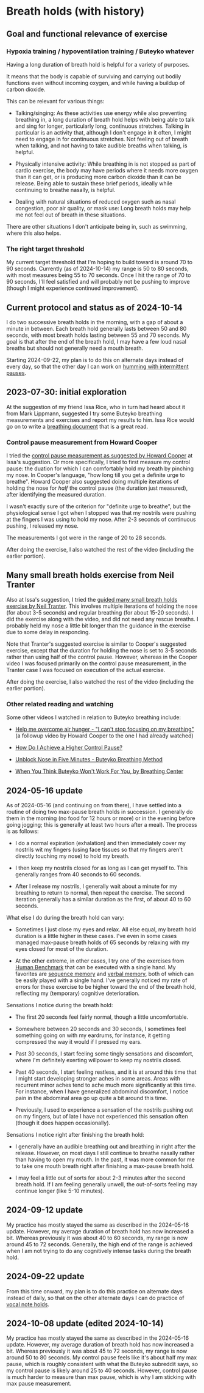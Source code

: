 # Breath holds (with history)

## Goal and functional relevance of exercise

### Hypoxia training / hypoventilation training / Buteyko whatever

Having a long duration of breath hold is helpful for a variety of
purposes.

It means that the body is capable of surviving and carrying out bodily
functions even without incoming oxygen, and while having a buildup of
carbon dioxide.

This can be relevant for various things:

* Talking/singing: As these activities use energy while also
  preventing breathing in, a long duration of breath hold helps with
  being able to talk and sing for longer, particularly long,
  continuous stretches. Talking in particular is an activity that,
  although I don't engage in it often, I might need to engage in for
  continuous stretches.  Not feeling out of breath when talking, and
  not having to take audible breaths when talking, is helpful.

* Physically intensive activity: While breathing in is not stopped as
  part of cardio exercise, the body may have periods where it needs
  more oxygen than it can get, or is producing more carbon dioxide
  than it can be release. Being able to sustain these brief periods,
  ideally while continuing to breathe nasally, is helpful.

* Dealing with natural situations of reduced oxygen such as nasal
  congestion, poor air quality, or mask use: Long breath holds may
  help me not feel out of breath in these situations.

There are other situations I don't anticipate being in, such as
swimming, where this also helps.

### The right target threshold

My current target threshold that I'm hoping to build toward is around
70 to 90 seconds. Currently (as of 2024-10-14) my range is 50 to 80
seconds, with most measures being 55 to 70 seconds. Once I hit the
range of 70 to 90 seconds, I'll feel satisfied and will probably not
be pushing to improve (though I might experience continued
improvement).

## Current protocol and status as of 2024-10-14

I do two successive breath holds in the morning, with a gap of about a
minute in between. Each breath hold generally lasts between 50 and 80
seconds, with most breath holds lasting between 55 and 70 seconds. My
goal is that after the end of the breath hold, I may have a few loud
nasal breaths but should not generally need a mouth breath.

Starting 2024-09-22, my plan is to do this on alternate days instead
of every day, so that the other day I can work on [humming with
intermittent
pauses](humming-with-intermittent-pauses-with-history.md).

## 2023-07-30: initial exploration

At the suggestion of my friend Issa Rice, who in turn had heard about
it from Mark Lippmann, suggested I try some Buteyko breathing
measurements and exercises and report my results to him. Issa Rice
would go on to write a [breathing
document](https://riceissa.github.io/breathing/) that is a great read.

### Control pause measurement from Howard Cooper

I tried the [control pause measurement as suggested by Howard
Cooper](https://www.youtube.com/watch?v=XliOGg8Tl98&t=593s) at Issa's
suggestion. Or more specifically, I tried to first measure my control
pause: the duation for which I can comfortably hold my breath by
pinching my nose. In Cooper's language, "how long till you get a
definite urge to breathe". Howard Cooper also suggested doing multiple
iterations of holding the nose for *half* the control pause (the
duration just measured), after identifying the measured duration.

I wasn't exactly sure of the criterion for "definite urge to breathe",
but the physiological sense I got when I stopped was that my nostrils
were pushing at the fingers I was using to hold my nose. After 2-3
seconds of continuous pushing, I released my nose.

The measurements I got were in the range of 20 to 28 seconds.

After doing the exercise, I also watched the rest of the video
(including the earlier portion).

## Many small breath holds exercise from Neil Tranter

Also at Issa's suggestion, I tried the [guided many small breath holds
exercise by Neil
Tranter](https://www.youtube.com/watch?v=wjZL0llp5Ac&t=388s). This
involves multiple iterations of holding the nose (for about 3-5
seconds) and regular breathing (for about 15-20 seconds). I did the
exercise along with the video, and did not need any rescue breaths. I
probably held my nose a little bit longer than the guidance in the
exercise due to some delay in responding.

Note that Tranter's suggested exercise is similar to Cooper's
suggested exercise, except that the duration for holding the nose is
set to 3-5 seconds rather than using half of the control
pause. However, whereas in the Cooper video I was focused primarily on
the control pause measurement, in the Tranter case I was focused on
execution of the actual exercise.

After doing the exercise, I also watched the rest of the video
(including the earlier portion).

### Other related reading and watching

Some other videos I watched in relation to Buteyko breathing include:

* [Help me overcome air hunger - "I can't stop focusing on my
  breathing"](https://www.youtube.com/watch?v=RLMjvDYJL6Q) (a followup
  video by Howard Cooper to the one I had already watched)

* [How Do I Achieve a Higher Control Pause?](https://www.youtube.com/watch?v=XvVzx9Msr1M)

* [Unblock Nose in Five Minutes - Buteyko Breathing Method](https://www.youtube.com/watch?v=tgmKIwUqhkg)

* [When You Think Buteyko Won't Work For You, by Breathing Center](https://www.youtube.com/watch?v=Oi1tvp7Mghs)

## 2024-05-16 update

As of 2024-05-16 (and continuing on from there), I have settled into
a routine of doing two max-pause breath holds in succession. I
generally do them in the morning (no food for 12 hours or more) or in
the evening before going jogging; this is generally at least two hours
after a meal). The process is as follows:

* I do a normal expiration (exhalation) and then immediately cover my
  nostrils wit my fingers (using face tissues so that my fingers
  aren't directly touching my nose) to hold my breath.

* I then keep my nostrils closed for as long as I can get myself
  to. This generally ranges from 40 seconds to 60 seconds.

* After I release my nostrils, I generally wait about a minute for my
  breathing to return to normal, then repeat the exercise. The second
  iteration generally has a similar duration as the first, of about 40
  to 60 seconds.

What else I do during the breath hold can vary:

* Sometimes I just close my eyes and relax. All else equal, my breath
  hold duration is a little higher in these cases. I've even in some
  cases managed max-pause breath holds of 65 seconds by relaxing with
  my eyes closed for most of the duration.

* At the other extreme, in other cases, I try one of the exercises
  from [Human Benchmark](https://humanbenchmark.com/) that can be
  executed with a single hand. My favorites are [sequence
  memory](https://humanbenchmark.com/tests/sequence) and [verbal
  memory](https://humanbenchmark.com/tests/verbal-memory), both of
  which can be easily played with a single hand. I've generally
  noticed my rate of errors for these exercise to be higher toward the
  end of the breath hold, reflecting my (temporary) cognitive
  deterioration.

Sensations I notice during the breath hold:

* The first 20 seconds feel fairly normal, though a little
  uncomfortable.

* Somewhere between 20 seconds and 30 seconds, I sometimes feel
  something going on with my eardrums, for instance, it getting
  compressed the way it would if I pressed my ears.

* Past 30 seconds, I start feeling some tingly sensations and
  discomfort, where I'm definitely exerting willpower to keep my
  nostrils closed.

* Past 40 seconds, I start feeling restless, and it is at around this
  time that I might start developing stronger aches in some
  areas. Areas with recurrent minor aches tend to ache much more
  significantly at this time. For instance, when I have generalized
  abdominal discomfort, I notice pain in the abdominal area go up
  quite a bit around this time.

* Previously, I used to experience a sensation of the nostrils pushing
  out on my fingers, but of late I have not experienced this sensation
  often (though it does happen occasionally).

Sensations I notice right after finishing the breath hold:

* I generally have an audible breathing out and breathing in right
  after the release. However, on most days I still continue to breathe
  nasally rather than having to open my mouth. In the past, it was
  more common for me to take one mouth breath right after finishing a
  max-pause breath hold.

* I may feel a little out of sorts for about 2-3 minutes after the
  second breath hold. If I am feeling generally unwell, the
  out-of-sorts feeling may continue longer (like 5-10 minutes).

## 2024-09-12 update

My practice has mostly stayed the same as described in the 2024-05-16
update. However, my average duration of breath hold has now increased
a bit. Whereas previously it was about 40 to 60 seconds, my range is
now around 45 to 72 seconds. Generally, the high end of the range is
achieved when I am not trying to do any cognitively intense tasks
during the breath hold.

## 2024-09-22 update

From this time onward, my plan is to do this practice on alternate
days instead of daily, so that on the other alternate days I can do
practice of [vocal note holds](vocal-note-holds-with-history.md).

## 2024-10-08 update (edited 2024-10-14)

My practice has mostly stayed the same as described in the 2024-05-16
update. However, my average duration of breath hold has now increased
a bit. Whereas previously it was about 45 to 72 seconds, my range is
now around 50 to 80 seconds. My control pause feels like it's about
half my max pause, which is roughly consistent with what the Buteyko
subreddit says, so my control pause is likely around 25 to 40
seconds. However, control pause is much harder to measure than max
pause, which is why I am sticking with max pause measurement.
